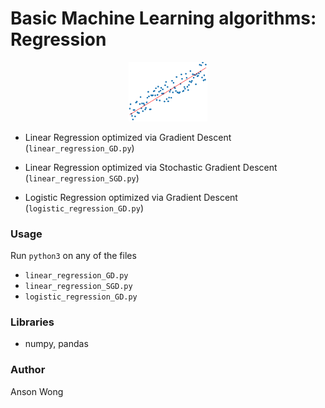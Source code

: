 # Basic Machine Learning algorithms: Regression

<p align="center"> 
<img src="images/coverart.png" width="25%">
</p>

* Linear Regression optimized via Gradient Descent (`linear_regression_GD.py`)

* Linear Regression optimized via Stochastic Gradient Descent (`linear_regression_SGD.py`)

* Logistic Regression optimized via Gradient Descent (`logistic_regression_GD.py`)



### Usage

Run `python3` on any of the files

* `linear_regression_GD.py`
* `linear_regression_SGD.py`
* `logistic_regression_GD.py`


### Libraries

* numpy, pandas



### Author

Anson Wong